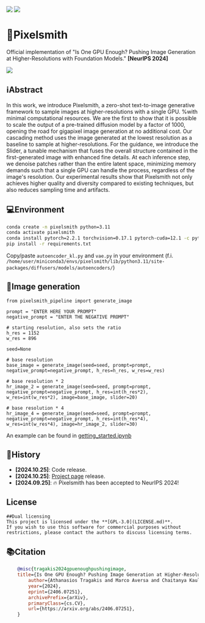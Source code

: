 [![](https://img.shields.io/badge/arXiv-Pixelsmith-red.svg)](https://arxiv.org/abs/2406.07251)
[![](https://img.shields.io/badge/Project_Page-Pixelsmith-green.svg)](https://thanos-db.github.io/Pixelsmith/)


# 🔨Pixelsmith
Official implementation of "Is One GPU Enough? Pushing Image Generation at Higher-Resolutions with Foundation Models." **[NeurIPS 2024]**


<img src='./images/main.png'>

## ℹ️Abstract
In this work, we introduce Pixelsmith, a zero-shot text-to-image generative framework to sample images at higher-resolutions with a single GPU. %with minimal computational resources.
We are the first to show that it is possible to scale the output of a pre-trained diffusion model by a factor of 1000, opening the road for gigapixel image generation at no additional cost. Our cascading method uses the image generated at the lowest resolution as a baseline to sample at higher-resolutions. For the guidance, we introduce the Slider, a tunable mechanism that fuses the overall structure contained in the first-generated image with enhanced fine details. At each inference step, we denoise patches rather than the entire latent space, minimizing memory demands such that a single GPU can handle the process, regardless of the image's resolution. Our experimental results show that Pixelsmith not only achieves higher quality and diversity compared to existing techniques, but also reduces sampling time and artifacts.

## 💻Environment
```bash
conda create -n pixelsmith python=3.11
conda activate pixelsmith
conda install pytorch=2.2.1 torchvision=0.17.1 pytorch-cuda=12.1 -c pytorch -c nvidia
pip install -r requirements.txt
```
Copy/paste `autoencoder_kl.py` and `vae.py` in your environment (f.i. `/home/user/miniconda3/envs/pixelsmith/lib/python3.11/site-packages/diffusers/models/autoencoders/`)

## 🚀Image generation
```
from pixelsmith_pipeline import generate_image

prompt = "ENTER HERE YOUR PROMPT"
negative_prompt = "ENTER THE NEGATIVE PROMPT"

# starting resolution, also sets the ratio
h_res = 1152    
w_res = 896

seed=None

# base resolution
base_image = generate_image(seed=seed, prompt=prompt, negative_prompt=negative_prompt, h_res=h_res, w_res=w_res)

# base resolution * 2
hr_image_2 = generate_image(seed=seed, prompt=prompt, negative_prompt=negative_prompt, h_res=int(h_res*2), w_res=int(w_res*2), image=base_image, slider=20)

# base resolution * 4
hr_image_4 = generate_image(seed=seed, prompt=prompt, negative_prompt=negative_prompt, h_res=int(h_res*4), w_res=int(w_res*4), image=hr_image_2, slider=30)
```
An example can be found in [getting_started.ipynb](https://github.com/Thanos-DB/Pixelsmith/blob/main/getting_started.ipynb)

## 📆History
- __[2024.10.25]__: Code release.
- __[2024.10.25]__: [Project page](https://thanos-db.github.io/Pixelsmith/) release.
- __[2024.09.25]__: :fire: Pixelsmith has been accepted to NeurIPS 2024!

## License
```
##Dual licensing
This project is licensed under the **[GPL-3.0](LICENSE.md)**.
If you wish to use this software for commercial purposes without restrictions, please contact the authors to discuss licensing terms.
```

## 📚Citation
```bib
	@misc{tragakis2024gpuenoughpushingimage,
	title={Is One GPU Enough? Pushing Image Generation at Higher-Resolutions with Foundation Models}, 
      	author={Athanasios Tragakis and Marco Aversa and Chaitanya Kaul and Roderick Murray-Smith and Daniele Faccio},
      	year={2024},
      	eprint={2406.07251},
      	archivePrefix={arXiv},
      	primaryClass={cs.CV},
      	url={https://arxiv.org/abs/2406.07251}, 
	}
```
